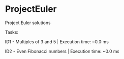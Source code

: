 # ProjectEuler
Project Euler solutions

Tasks:

ID1 - Multiples of 3 and 5 | Execution time: ~0.0 ms

ID2 - Even Fibonacci numbers | Execution time: ~0.0 ms

